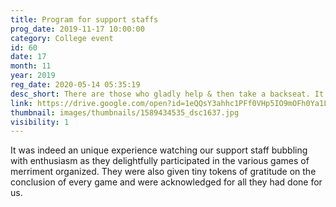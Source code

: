 ```yaml
---
title: Program for support staffs
prog_date: 2019-11-17 10:00:00
category: College event
id: 60
date: 17
month: 11
year: 2019
reg_date: 2020-05-14 05:35:19
desc_short: There are those who gladly help & then take a backseat. It is their support on which we build our  buildings. To acknowledge their contribution in our growth, a thanksgiving programme was conducted.
link: https://drive.google.com/open?id=1eQQsY3ahhc1PFf0VHp5IO9mOFh0Ya1Ly
thumbnail: images/thumbnails/1589434535_dsc1637.jpg
visibility: 1
---
```


It was indeed an unique experience watching our support staff bubbling with enthusiasm as they delightfully participated in the various games of merriment organized. They were also given tiny tokens of gratitude on the conclusion of every game and were acknowledged for all they had done for us.